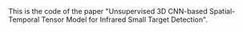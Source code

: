 
This is the code of the paper "Unsupervised 3D CNN-based Spatial-Temporal Tensor Model for Infrared Small Target Detection".
